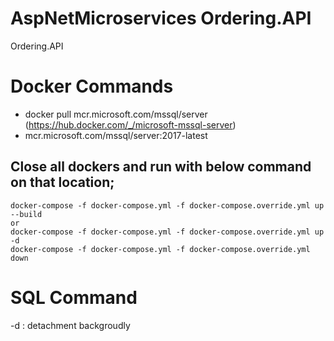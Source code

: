 # AspNetMicroservices Ordering.API
Ordering.API

# Docker Commands
 - docker pull mcr.microsoft.com/mssql/server  (https://hub.docker.com/_/microsoft-mssql-server)
 - mcr.microsoft.com/mssql/server:2017-latest

## Close all dockers and run with below command on that location;

	docker-compose -f docker-compose.yml -f docker-compose.override.yml up --build
	or
	docker-compose -f docker-compose.yml -f docker-compose.override.yml up -d
	docker-compose -f docker-compose.yml -f docker-compose.override.yml down


# SQL Command
 -d :  detachment backgroudly

 
  